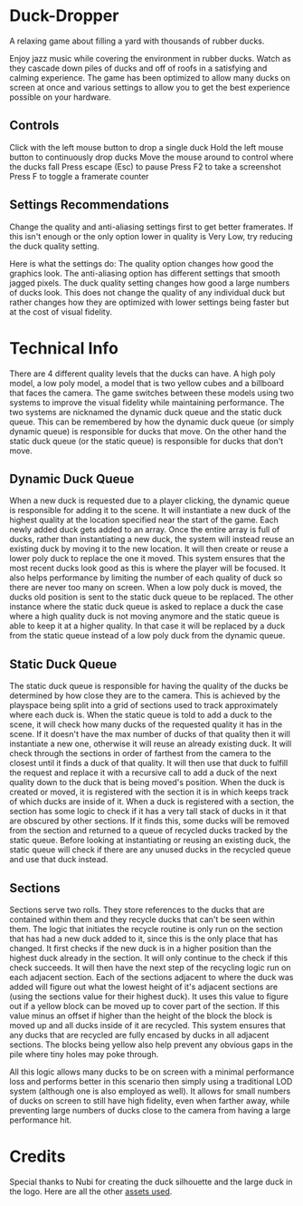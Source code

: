 # Duck-Dropper
A relaxing game about filling a yard with thousands of rubber ducks.

Enjoy jazz music while covering the environment in rubber ducks. Watch as they cascade down piles of ducks and off of roofs in a satisfying and calming experience. The game has been optimized to allow many ducks on screen at once and various settings to allow you to get the best experience possible on your hardware.

## Controls
Click with the left mouse button to drop a single duck
Hold the left mouse button to continuously drop ducks
Move the mouse around to control where the ducks fall
Press escape (Esc) to pause
Press F2 to take a screenshot
Press F to toggle a framerate counter

## Settings Recommendations
Change the quality and anti-aliasing settings first to get better framerates. If this isn't enough or the only option lower in quality is Very Low, try reducing the duck quality setting.

Here is what the settings do:
The quality option changes how good the graphics look.
The anti-aliasing option has different settings that smooth jagged pixels.
The duck quality setting changes how good a large numbers of ducks look. This does not change the quality of any individual duck but rather changes how they are optimized with lower settings being faster but at the cost of visual fidelity.

# Technical Info
There are 4 different quality levels that the ducks can have. A high poly model, a low poly model, a model that is two yellow cubes and a billboard that faces the camera. The game switches between these models using two systems to improve the visual fidelity while maintaining performance. The two systems are nicknamed the dynamic duck queue and the static duck queue. This can be remembered by how the dynamic duck queue (or simply dynamic queue) is responsible for ducks that move. On the other hand the static duck queue (or the static queue) is responsible for ducks that don't move.

## Dynamic Duck Queue
When a new duck is requested due to a player clicking, the dynamic queue is responsible for adding it to the scene. It will instantiate a new duck of the highest quality at the location specified near the start of the game. Each newly added duck gets added to an array. Once the entire array is full of ducks, rather than instantiating a new duck, the system will instead reuse an existing duck by moving it to the new location. It will then create or reuse a lower poly duck to replace the one it moved. This system ensures that the most recent ducks look good as this is where the player will be focused. It also helps performance by limiting the number of each quality of duck so there are never too many on screen. When a low poly duck is moved, the ducks old position is sent to the static duck queue to be replaced. The other instance where the static duck queue is asked to replace a duck the case where a high quality duck is not moving anymore and the static queue is able to keep it at a higher quality. In that case it will be replaced by a duck from the static queue instead of a low poly duck from the dynamic queue.

## Static Duck Queue
The static duck queue is responsible for having the quality of the ducks be determined by how close they are to the camera. This is achieved by the playspace being split into a grid of sections used to track approximately where each duck is. When the static queue is told to add a duck to the scene, it will check how many ducks of the requested quality it has in the scene. If it doesn't have the max number of ducks of that quality then it will instantiate a new one, otherwise it will reuse an already existing duck. It will check through the sections in order of farthest from the camera to the closest until it finds a duck of that quality. It will then use that duck to fulfill the request and replace it with a recursive call to add a duck of the next quality down to the duck that is being moved's position. When the duck is created or moved, it is registered with the section it is in which keeps track of which ducks are inside of it. When a duck is registered with a section, the section has some logic to check if it has a very tall stack of ducks in it that are obscured by other sections. If it finds this, some ducks will be removed from the section and returned to a queue of recycled ducks tracked by the static queue. Before looking at instantiating or reusing an existing duck, the static queue will check if there are any unused ducks in the recycled queue and use that duck instead.

## Sections
Sections serve two rolls. They store references to the ducks that are contained within them and they recycle ducks that can't be seen within them. The logic that initiates the recycle routine is only run on the section that has had a new duck added to it, since this is the only place that has changed. It first checks if the new duck is in a higher position than the highest duck already in the section. It will only continue to the check if this check succeeds. It will then have the next step of the recycling logic run on each adjacent section. Each of the sections adjacent to where the duck was added will figure out what the lowest height of it's adjacent sections are (using the sections value for their highest duck). It uses this value to figure out if a yellow block can be moved up to cover part of the section. If this value minus an offset if higher than the height of the block the block is moved up and all ducks inside of it are recycled. This system ensures that any ducks that are recycled are fully encased by ducks in all adjacent sections. The blocks being yellow also help prevent any obvious gaps in the pile where tiny holes may poke through.

All this logic allows many ducks to be on screen with a minimal performance loss and performs better in this scenario then simply using a traditional LOD system (although one is also employed as well). It allows for small numbers of ducks on screen to still have high fidelity, even when farther away, while preventing large numbers of ducks close to the camera from having a large performance hit.

# Credits
Special thanks to Nubi for creating the duck silhouette and the large duck in the logo. Here are all the other [assets used](CREDITS.md).
